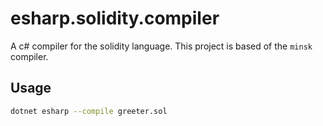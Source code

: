 # esharp.solidity.compiler
A c# compiler for the solidity language.  This project is based of the `minsk` compiler.

## Usage

```bash
dotnet esharp --compile greeter.sol
```
